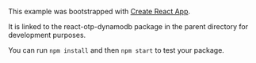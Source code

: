 This example was bootstrapped with [Create React App](https://github.com/facebook/create-react-app).

It is linked to the react-otp-dynamodb package in the parent directory for development purposes.

You can run `npm install` and then `npm start` to test your package.
